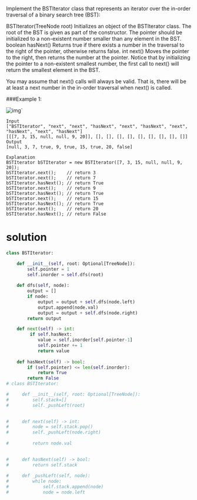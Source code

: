 Implement the BSTIterator class that represents an iterator over the in-order traversal of a binary search tree (BST):

BSTIterator(TreeNode root) Initializes an object of the BSTIterator class. The root of the BST is given as part of the constructor. The pointer should be initialized to a non-existent number smaller than any element in the BST.
boolean hasNext() Returns true if there exists a number in the traversal to the right of the pointer, otherwise returns false.
int next() Moves the pointer to the right, then returns the number at the pointer.
Notice that by initializing the pointer to a non-existent smallest number, the first call to next() will return the smallest element in the BST.

You may assume that next() calls will always be valid. That is, there will be at least a next number in the in-order traversal when next() is called.

###Example 1:

![img](https://assets.leetcode.com/uploads/2018/12/25/bst-tree.png)`
```
Input
["BSTIterator", "next", "next", "hasNext", "next", "hasNext", "next", "hasNext", "next", "hasNext"]
[[[7, 3, 15, null, null, 9, 20]], [], [], [], [], [], [], [], [], []]
Output
[null, 3, 7, true, 9, true, 15, true, 20, false]

Explanation
BSTIterator bSTIterator = new BSTIterator([7, 3, 15, null, null, 9, 20]);
bSTIterator.next();    // return 3
bSTIterator.next();    // return 7
bSTIterator.hasNext(); // return True
bSTIterator.next();    // return 9
bSTIterator.hasNext(); // return True
bSTIterator.next();    // return 15
bSTIterator.hasNext(); // return True
bSTIterator.next();    // return 20
bSTIterator.hasNext(); // return False
```

solution
========
```python
class BSTIterator:

    def __init__(self, root: Optional[TreeNode]):
        self.pointer = 1
        self.inorder = self.dfs(root)
        
    def dfs(self, node):
        output = []
        if node:
            output = output + self.dfs(node.left)
            output.append(node.val)
            output = output + self.dfs(node.right)
        return output

    def next(self) -> int:
         if self.hasNext:
            value = self.inorder[self.pointer-1]
            self.pointer += 1
            return value
    
    def hasNext(self) -> bool:
        if (self.pointer) <= len(self.inorder):
            return True
        return False
# class BSTIterator:

#     def __init__(self, root: Optional[TreeNode]):
#         self.stack=[]
#         self._pushLeft(root)
        

#     def next(self) -> int:
#         node = self.stack.pop()
#         self._pushLeft(node.right)
        
#         return node.val
        

#     def hasNext(self) -> bool:
#         return self.stack
        
#     def _pushLeft(self, node):
#         while node:
#             self.stack.append(node)
#             node = node.left
        
```
